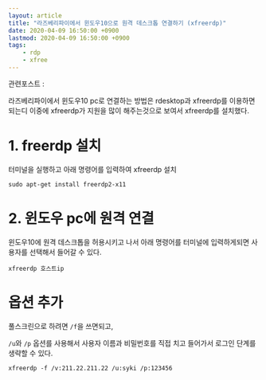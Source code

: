 ```yaml
---
layout: article
title: "라즈베리파이에서 윈도우10으로 원격 데스크톱 연결하기 (xfreerdp)"
date: 2020-04-09 16:50:00 +0900
lastmod: 2020-04-09 16:50:00 +0900
tags: 
    - rdp
    - xfree
---
```


관련포스트 : 

라즈베리파이에서 윈도우10 pc로 연결하는 방법은 rdesktop과 xfreerdp를 이용하면 되는디 이중에 xfreerdp가 지원을 많이 해주는것으로 보여서 xfreerdp를 설치했다.

# 1. freerdp 설치

터미널을 실행하고 아래 명령어를 입력하여 xfreerdp 설치

```
sudo apt-get install freerdp2-x11
```

# 2. 윈도우 pc에 원격 연결

윈도우10에 원격 데스크톱을 허용시키고 나서 아래 명령어를 터미널에 입력하게되면 사용자를 선택해서 들어갈 수 있다.

```
xfreerdp 호스트ip
```

# 옵션 추가

풀스크린으로 하려면 `/f`을 쓰면되고,

`/u`와 `/p` 옵션를 사용해서 사용자 이름과 비밀번호를 직접 치고 들어가서 로그인 단계를 생략할 수 있다.

```
xfreerdp -f /v:211.22.211.22 /u:syki /p:123456
```